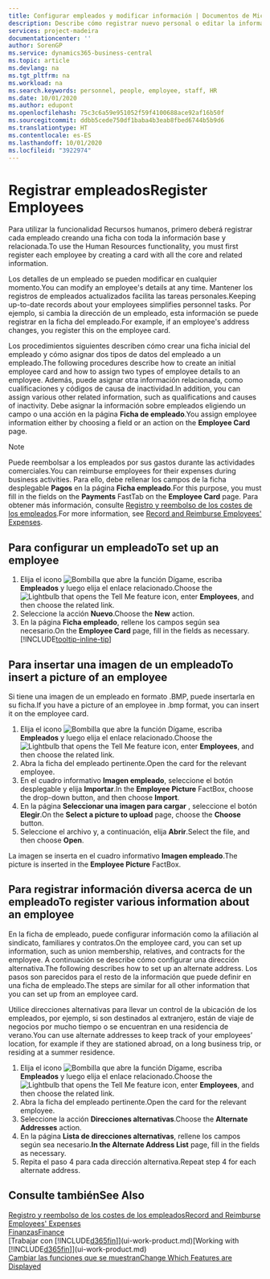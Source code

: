 ```yaml
---
title: Configurar empleados y modificar información | Documentos de Microsoft
description: Describe cómo registrar nuevo personal o editar la información del personal existente.
services: project-madeira
documentationcenter: ''
author: SorenGP
ms.service: dynamics365-business-central
ms.topic: article
ms.devlang: na
ms.tgt_pltfrm: na
ms.workload: na
ms.search.keywords: personnel, people, employee, staff, HR
ms.date: 10/01/2020
ms.author: edupont
ms.openlocfilehash: 75c3c6a59e951052f59f4100688ace92af16b50f
ms.sourcegitcommit: ddbb5cede750df1baba4b3eab8fbed6744b5b9d6
ms.translationtype: HT
ms.contentlocale: es-ES
ms.lasthandoff: 10/01/2020
ms.locfileid: "3922974"
---
```

# <a name="register-employees"></a><span data-ttu-id="0d0ac-103">Registrar empleados</span><span class="sxs-lookup"><span data-stu-id="0d0ac-103">Register Employees</span></span>
<span data-ttu-id="0d0ac-104">Para utilizar la funcionalidad Recursos humanos, primero deberá registrar cada empleado creando una ficha con toda la información base y relacionada.</span><span class="sxs-lookup"><span data-stu-id="0d0ac-104">To use the Human Resources functionality, you must first register each employee by creating a card with all the core and related information.</span></span>

<span data-ttu-id="0d0ac-105">Los detalles de un empleado se pueden modificar en cualquier momento.</span><span class="sxs-lookup"><span data-stu-id="0d0ac-105">You can modify an employee's details at any time.</span></span> <span data-ttu-id="0d0ac-106">Mantener los registros de empleados actualizados facilita las tareas personales.</span><span class="sxs-lookup"><span data-stu-id="0d0ac-106">Keeping up-to-date records about your employees simplifies personnel tasks.</span></span> <span data-ttu-id="0d0ac-107">Por ejemplo, si cambia la dirección de un empleado, esta información se puede registrar en la ficha del empleado.</span><span class="sxs-lookup"><span data-stu-id="0d0ac-107">For example, if an employee's address changes, you register this on the employee card.</span></span>

<span data-ttu-id="0d0ac-108">Los procedimientos siguientes describen cómo crear una ficha inicial del empleado y cómo asignar dos tipos de datos del empleado a un empleado.</span><span class="sxs-lookup"><span data-stu-id="0d0ac-108">The following procedures describe how to create an initial employee card and how to assign two types of employee details to an employee.</span></span> <span data-ttu-id="0d0ac-109">Además, puede asignar otra información relacionada, como cualificaciones y códigos de causa de inactividad.</span><span class="sxs-lookup"><span data-stu-id="0d0ac-109">In addition, you can assign various other related information, such as qualifications and causes of inactivity.</span></span> <span data-ttu-id="0d0ac-110">Debe asignar la información sobre empleados eligiendo un campo o una acción en la página **Ficha de empleado**.</span><span class="sxs-lookup"><span data-stu-id="0d0ac-110">You assign employee information either by choosing a field or an action on the **Employee Card** page.</span></span>

> [!NOTE]  
> <span data-ttu-id="0d0ac-111">Puede reembolsar a los empleados por sus gastos durante las actividades comerciales.</span><span class="sxs-lookup"><span data-stu-id="0d0ac-111">You can reimburse employees for their expenses during business activities.</span></span> <span data-ttu-id="0d0ac-112">Para ello, debe rellenar los campos de la ficha desplegable **Pagos** en la página **Ficha empleado**.</span><span class="sxs-lookup"><span data-stu-id="0d0ac-112">For this purpose, you must fill in the fields on the **Payments** FastTab on the **Employee Card** page.</span></span> <span data-ttu-id="0d0ac-113">Para obtener más información, consulte [Registro y reembolso de los costes de los empleados](finance-how-record-reimburse-employee-expenses.md).</span><span class="sxs-lookup"><span data-stu-id="0d0ac-113">For more information, see [Record and Reimburse Employees' Expenses](finance-how-record-reimburse-employee-expenses.md).</span></span>

## <a name="to-set-up-an-employee"></a><span data-ttu-id="0d0ac-114">Para configurar un empleado</span><span class="sxs-lookup"><span data-stu-id="0d0ac-114">To set up an employee</span></span>
1. <span data-ttu-id="0d0ac-115">Elija el icono ![Bombilla que abre la función Dígame](media/ui-search/search_small.png "Dígame qué desea hacer"), escriba **Empleados** y luego elija el enlace relacionado.</span><span class="sxs-lookup"><span data-stu-id="0d0ac-115">Choose the ![Lightbulb that opens the Tell Me feature](media/ui-search/search_small.png "Tell me what you want to do") icon, enter **Employees**, and then choose the related link.</span></span>
2. <span data-ttu-id="0d0ac-116">Seleccione la acción **Nuevo**.</span><span class="sxs-lookup"><span data-stu-id="0d0ac-116">Choose the **New** action.</span></span>
3. <span data-ttu-id="0d0ac-117">En la página **Ficha empleado**, rellene los campos según sea necesario.</span><span class="sxs-lookup"><span data-stu-id="0d0ac-117">On the **Employee Card** page, fill in the fields as necessary.</span></span> [!INCLUDE[tooltip-inline-tip](includes/tooltip-inline-tip_md.md)]

## <a name="to-insert-a-picture-of-an-employee"></a><span data-ttu-id="0d0ac-118">Para insertar una imagen de un empleado</span><span class="sxs-lookup"><span data-stu-id="0d0ac-118">To insert a picture of an employee</span></span>
<span data-ttu-id="0d0ac-119">Si tiene una imagen de un empleado en formato .BMP, puede insertarla en su ficha.</span><span class="sxs-lookup"><span data-stu-id="0d0ac-119">If you have a picture of an employee in .bmp format, you can insert it on the employee card.</span></span>

1. <span data-ttu-id="0d0ac-120">Elija el icono ![Bombilla que abre la función Dígame](media/ui-search/search_small.png "Dígame qué desea hacer"), escriba **Empleados** y luego elija el enlace relacionado.</span><span class="sxs-lookup"><span data-stu-id="0d0ac-120">Choose the ![Lightbulb that opens the Tell Me feature](media/ui-search/search_small.png "Tell me what you want to do") icon, enter **Employees**, and then choose the related link.</span></span>
2. <span data-ttu-id="0d0ac-121">Abra la ficha del empleado pertinente.</span><span class="sxs-lookup"><span data-stu-id="0d0ac-121">Open the card for the relevant employee.</span></span>
3. <span data-ttu-id="0d0ac-122">En el cuadro informativo **Imagen empleado**, seleccione el botón desplegable y elija **Importar**.</span><span class="sxs-lookup"><span data-stu-id="0d0ac-122">In the **Employee Picture** FactBox, choose the drop-down button, and then choose **Import**.</span></span>
4. <span data-ttu-id="0d0ac-123">En la página **Seleccionar una imagen para cargar** , seleccione el botón **Elegir**.</span><span class="sxs-lookup"><span data-stu-id="0d0ac-123">On the **Select a picture to upload** page, choose the **Choose** button.</span></span>
5. <span data-ttu-id="0d0ac-124">Seleccione el archivo y, a continuación, elija **Abrir**.</span><span class="sxs-lookup"><span data-stu-id="0d0ac-124">Select the file, and then choose **Open**.</span></span>

<span data-ttu-id="0d0ac-125">La imagen se inserta en el cuadro informativo **Imagen empleado**.</span><span class="sxs-lookup"><span data-stu-id="0d0ac-125">The picture is inserted in the **Employee Picture** FactBox.</span></span>

## <a name="to-register-various-information-about-an-employee"></a><span data-ttu-id="0d0ac-126">Para registrar información diversa acerca de un empleado</span><span class="sxs-lookup"><span data-stu-id="0d0ac-126">To register various information about an employee</span></span>
<span data-ttu-id="0d0ac-127">En la ficha de empleado, puede configurar información como la afiliación al sindicato, familiares y contratos.</span><span class="sxs-lookup"><span data-stu-id="0d0ac-127">On the employee card, you can set up information, such as union membership, relatives, and contracts for the employee.</span></span> <span data-ttu-id="0d0ac-128">A continuación se describe cómo configurar una dirección alternativa.</span><span class="sxs-lookup"><span data-stu-id="0d0ac-128">The following describes how to set up an alternate address.</span></span> <span data-ttu-id="0d0ac-129">Los pasos son parecidos para el resto de la información que puede definir en una ficha de empleado.</span><span class="sxs-lookup"><span data-stu-id="0d0ac-129">The steps are similar for all other information that you can set up from an employee card.</span></span>

<span data-ttu-id="0d0ac-130">Utilice direcciones alternativas para llevar un control de la ubicación de los empleados, por ejemplo, si son destinados al extranjero, están de viaje de negocios por mucho tiempo o se encuentran en una residencia de verano.</span><span class="sxs-lookup"><span data-stu-id="0d0ac-130">You can use alternate addresses to keep track of your employees’ location, for example if they are stationed abroad, on a long business trip, or residing at a summer residence.</span></span>

1. <span data-ttu-id="0d0ac-131">Elija el icono ![Bombilla que abre la función Dígame](media/ui-search/search_small.png "Dígame qué desea hacer"), escriba **Empleados** y luego elija el enlace relacionado.</span><span class="sxs-lookup"><span data-stu-id="0d0ac-131">Choose the ![Lightbulb that opens the Tell Me feature](media/ui-search/search_small.png "Tell me what you want to do") icon, enter **Employees**, and then choose the related link.</span></span>
2. <span data-ttu-id="0d0ac-132">Abra la ficha del empleado pertinente.</span><span class="sxs-lookup"><span data-stu-id="0d0ac-132">Open the card for the relevant employee.</span></span>
3. <span data-ttu-id="0d0ac-133">Seleccione la acción **Direcciones alternativas**.</span><span class="sxs-lookup"><span data-stu-id="0d0ac-133">Choose the **Alternate Addresses** action.</span></span>
4. <span data-ttu-id="0d0ac-134">En la página **Lista de direcciones alternativas**, rellene los campos según sea necesario.</span><span class="sxs-lookup"><span data-stu-id="0d0ac-134">**In the Alternate Address List** page, fill in the fields as necessary.</span></span>
5. <span data-ttu-id="0d0ac-135">Repita el paso 4 para cada dirección alternativa.</span><span class="sxs-lookup"><span data-stu-id="0d0ac-135">Repeat step 4 for each alternate address.</span></span>

## <a name="see-also"></a><span data-ttu-id="0d0ac-136">Consulte también</span><span class="sxs-lookup"><span data-stu-id="0d0ac-136">See Also</span></span>
[<span data-ttu-id="0d0ac-137">Registro y reembolso de los costes de los empleados</span><span class="sxs-lookup"><span data-stu-id="0d0ac-137">Record and Reimburse Employees' Expenses</span></span>](finance-how-record-reimburse-employee-expenses.md)  
[<span data-ttu-id="0d0ac-138">Finanzas</span><span class="sxs-lookup"><span data-stu-id="0d0ac-138">Finance</span></span>](finance.md)  
<span data-ttu-id="0d0ac-139">[Trabajar con [!INCLUDE[d365fin](includes/d365fin_md.md)]](ui-work-product.md)</span><span class="sxs-lookup"><span data-stu-id="0d0ac-139">[Working with [!INCLUDE[d365fin](includes/d365fin_md.md)]](ui-work-product.md)</span></span>  
[<span data-ttu-id="0d0ac-140">Cambiar las funciones que se muestran</span><span class="sxs-lookup"><span data-stu-id="0d0ac-140">Change Which Features are Displayed</span></span>](ui-experiences.md)
